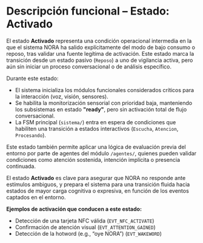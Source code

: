 # Descripción funcional – Estado: Activado

El estado **Activado** representa una condición operacional intermedia en la que el sistema NORA ha salido explícitamente del modo de bajo consumo o reposo, tras validar una fuente legítima de activación. Este estado marca la transición desde un estado pasivo (`Reposo`) a uno de vigilancia activa, pero aún sin iniciar un proceso conversacional o de análisis específico.

Durante este estado:

- El sistema inicializa los módulos funcionales considerados críticos para la interacción (voz, visión, sensores).
- Se habilita la monitorización sensorial con prioridad baja, manteniendo los subsistemas en estado **"ready"**, pero sin activación total de flujo conversacional.
- La FSM principal (`sistema/`) entra en espera de condiciones que habiliten una transición a estados interactivos (`Escucha`, `Atencion`, `Procesando`).

Este estado también permite aplicar una lógica de evaluación previa del entorno por parte de agentes del módulo `/agentes/`, quienes pueden validar condiciones como atención sostenida, intención implícita o presencia continuada.

El estado **Activado** es clave para asegurar que NORA no responde ante estímulos ambiguos, y prepara el sistema para una transición fluida hacia estados de mayor carga cognitiva o expresiva, en función de los eventos captados en el entorno.

**Ejemplos de activación que conducen a este estado:**

- Detección de una tarjeta NFC válida (`EVT_NFC_ACTIVATE`)
- Confirmación de atención visual (`EVT_ATTENTION_GAINED`)
- Detección de la hotword (e.g., “oye NORA”) (`EVT_WAKEWORD`)
